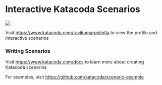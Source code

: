 # Interactive Katacoda Scenarios

[![](http://shields.katacoda.com/katacoda/ravikumarpidintla/count.svg)](https://www.katacoda.com/ravikumarpidintla "Get your profile on Katacoda.com")

Visit https://www.katacoda.com/ravikumarpidintla to view the profile and interactive scenarios

### Writing Scenarios
Visit https://www.katacoda.com/docs to learn more about creating Katacoda scenarios

For examples, visit https://github.com/katacoda/scenario-example
